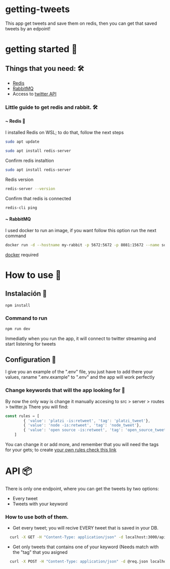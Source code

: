# getting-tweets
This app get tweets and save them on redis, then you can get that saved tweets by an edpoint!

# getting started 🚀
## Things that you need: 🛠️
 * [Redis](https://redis.io/)
 * [RabbitMQ](https://www.rabbitmq.com/)
 * Access to [twitter API](https://developer.twitter.com/en/apply/user.html)
### Little guide to get redis and rabbit. 🛠️
#### ~ Redis 📌
I installed Redis on WSL; to do that, follow the next steps


```bash 
sudo apt update
```
```bash 
sudo apt install redis-server
```
Confirm redis instaltion 
```bash
sudo apt install redis-server 
```
Redis version
```bash
redis-server --version
```
Confirm that redis is connected
```bash
redis-cli ping
```
#### ~ RabbitMQ
I used docker to run an image, if you want follow this option run the next command
```bash
docker run -d --hostname my-rabbit -p 5672:5672 -p 8081:15672 --name some-rabbit rabbitmq:3-management
```
[docker](https://www.docker.com/) required

# How to use 📝

## Instalación 🔧
```bash
npm install
```
### Command to run
```bash
npm run dev
```
Inmediatly when you run the app, it will connect to twitter streaming and start listening for tweets

## Configuration 🔧
I give you an example of the ".env" file, you just have to add there your values, raname ".env.example" to ".env" and the app will work perfectly

###   Change keywords that will the app looking for 🔗
By now the only way is change it manually accesing to src > server > routes > twitter.js 
There you will find:
```javascript
const rules = [
        { 'value': 'platzi -is:retweet', 'tag': 'platzi_tweet'},
        { 'value': 'node -is:retweet', 'tag': 'node_tweet'},
        { 'value': 'open source -is:retweet', 'tag': 'open_source_tweet'}
    ]
```
You can change it or add more, and remember that you will need the tags for your gets; to create [your own rules check this link](https://developer.twitter.com/en/docs/twitter-api/tweets/filtered-stream/integrate/build-a-rule)

# API 📦
There is only one endpoint, where you can get the tweets by two options:
  - Every tweet
  - Tweets with your keyword
  ### How to use both of them.
  - Get every tweet; you will recive EVERY tweet that is saved in your DB.
  ```bash
    curl -X GET -H "Content-Type: application/json" -d localhost:3000/api/
  ```
  - Get only tweets that contains one of your keyword (Needs match with the "tag" that you asigned
  ```bash
    curl -X POST -H "Content-Type: application/json" -d @req.json localhost:3000/api/?tweetsAbout="platzi_tweet"
  ```
